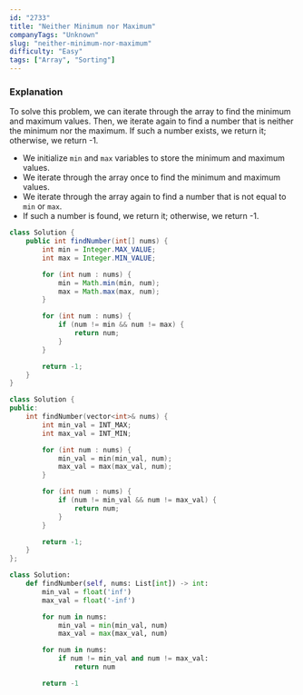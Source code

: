 ```yaml
---
id: "2733"
title: "Neither Minimum nor Maximum"
companyTags: "Unknown"
slug: "neither-minimum-nor-maximum"
difficulty: "Easy"
tags: ["Array", "Sorting"]
---
```


### Explanation
To solve this problem, we can iterate through the array to find the minimum and maximum values. Then, we iterate again to find a number that is neither the minimum nor the maximum. If such a number exists, we return it; otherwise, we return -1.

- We initialize `min` and `max` variables to store the minimum and maximum values.
- We iterate through the array once to find the minimum and maximum values.
- We iterate through the array again to find a number that is not equal to `min` or `max`.
- If such a number is found, we return it; otherwise, we return -1.
```java
class Solution {
    public int findNumber(int[] nums) {
        int min = Integer.MAX_VALUE;
        int max = Integer.MIN_VALUE;

        for (int num : nums) {
            min = Math.min(min, num);
            max = Math.max(max, num);
        }

        for (int num : nums) {
            if (num != min && num != max) {
                return num;
            }
        }

        return -1;
    }
}
```

```cpp
class Solution {
public:
    int findNumber(vector<int>& nums) {
        int min_val = INT_MAX;
        int max_val = INT_MIN;

        for (int num : nums) {
            min_val = min(min_val, num);
            max_val = max(max_val, num);
        }

        for (int num : nums) {
            if (num != min_val && num != max_val) {
                return num;
            }
        }

        return -1;
    }
};
```

```python
class Solution:
    def findNumber(self, nums: List[int]) -> int:
        min_val = float('inf')
        max_val = float('-inf')

        for num in nums:
            min_val = min(min_val, num)
            max_val = max(max_val, num)

        for num in nums:
            if num != min_val and num != max_val:
                return num

        return -1
```
